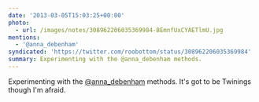 ```yaml
---
date: '2013-03-05T15:03:25+00:00'
photo:
  - url: /images/notes/308962206035369984-BEmnfUxCYAETlmU.jpg
mentions:
  - '@anna_debenham'
syndicated: 'https://twitter.com/roobottom/status/308962206035369984'
summary: Experimenting with the @anna_debenham methods.
---
```

Experimenting with the [@anna_debenham](https://twitter.com/@anna_debenham) methods. It's got to be Twinings though I'm afraid. 
